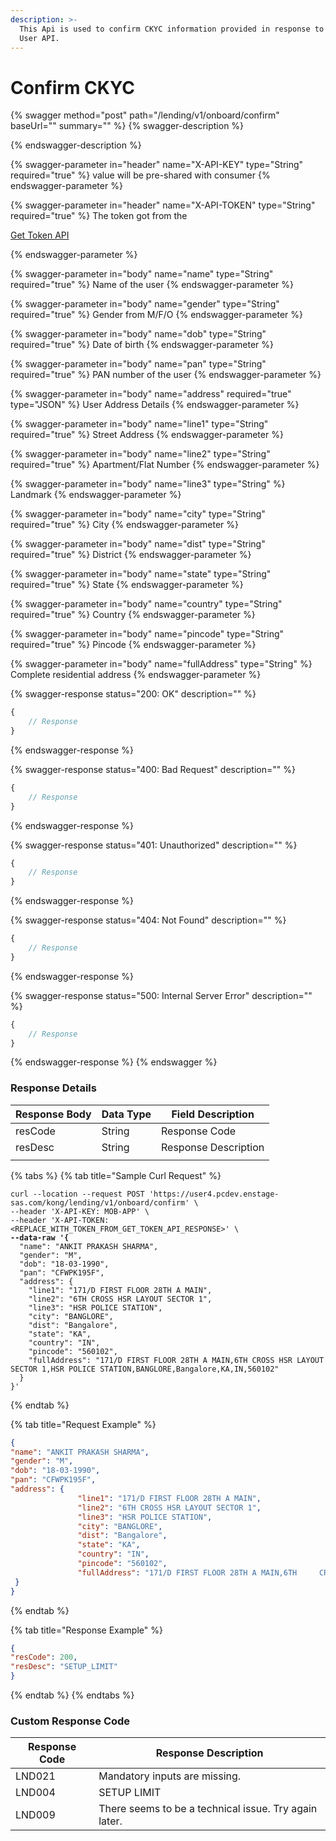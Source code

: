 ```yaml
---
description: >-
  This Api is used to confirm CKYC information provided in response to Onboard
  User API.
---
```


# Confirm CKYC

{% swagger method="post" path="/lending/v1/onboard/confirm" baseUrl="<domain>" summary="" %}
{% swagger-description %}

{% endswagger-description %}

{% swagger-parameter in="header" name="X-API-KEY" type="String" required="true" %}
value will be pre-shared with consumer
{% endswagger-parameter %}

{% swagger-parameter in="header" name="X-API-TOKEN" type="String" required="true" %}
The token got from the 

[Get Token API](../../market-place/api-specification/version-1/get-token-api.md)


{% endswagger-parameter %}

{% swagger-parameter in="body" name="name" type="String" required="true" %}
Name of the user 
{% endswagger-parameter %}

{% swagger-parameter in="body" name="gender" type="String" required="true" %}
Gender from M/F/O
{% endswagger-parameter %}

{% swagger-parameter in="body" name="dob" type="String" required="true" %}
Date of birth 
{% endswagger-parameter %}

{% swagger-parameter in="body" name="pan" type="String" required="true" %}
PAN number of the user
{% endswagger-parameter %}

{% swagger-parameter in="body" name="address" required="true" type="JSON" %}
User Address Details
{% endswagger-parameter %}

{% swagger-parameter in="body" name="line1" type="String" required="true" %}
Street Address
{% endswagger-parameter %}

{% swagger-parameter in="body" name="line2" type="String" required="true" %}
Apartment/Flat Number
{% endswagger-parameter %}

{% swagger-parameter in="body" name="line3" type="String" %}
Landmark
{% endswagger-parameter %}

{% swagger-parameter in="body" name="city" type="String" required="true" %}
City
{% endswagger-parameter %}

{% swagger-parameter in="body" name="dist" type="String" required="true" %}
District
{% endswagger-parameter %}

{% swagger-parameter in="body" name="state" type="String" required="true" %}
State 
{% endswagger-parameter %}

{% swagger-parameter in="body" name="country" type="String" required="true" %}
Country
{% endswagger-parameter %}

{% swagger-parameter in="body" name="pincode" type="String" required="true" %}
Pincode
{% endswagger-parameter %}

{% swagger-parameter in="body" name="fullAddress" type="String" %}
Complete residential address
{% endswagger-parameter %}

{% swagger-response status="200: OK" description="" %}
```javascript
{
    // Response
}
```
{% endswagger-response %}

{% swagger-response status="400: Bad Request" description="" %}
```javascript
{
    // Response
}
```
{% endswagger-response %}

{% swagger-response status="401: Unauthorized" description="" %}
```javascript
{
    // Response
}
```
{% endswagger-response %}

{% swagger-response status="404: Not Found" description="" %}
```javascript
{
    // Response
}
```
{% endswagger-response %}

{% swagger-response status="500: Internal Server Error" description="" %}
```javascript
{
    // Response
}
```
{% endswagger-response %}
{% endswagger %}

### Response Details

| Response Body | Data Type | Field Description    |
| ------------- | --------- | -------------------- |
| resCode       | String    | Response Code        |
| resDesc       | String    | Response Description |
|               |           |                      |

{% tabs %}
{% tab title="Sample Curl Request" %}
<pre><code>curl --location --request POST 'https://user4.pcdev.enstage-sas.com/kong/lending/v1/onboard/confirm' \
--header 'X-API-KEY: MOB-APP' \
--header 'X-API-TOKEN: &#x3C;REPLACE_WITH_TOKEN_FROM_GET_TOKEN_API_RESPONSE>' \
<strong>--data-raw '{
</strong>  "name": "ANKIT PRAKASH SHARMA",
  "gender": "M",
  "dob": "18-03-1990",
  "pan": "CFWPK195F",
  "address": {
    "line1": "171/D FIRST FLOOR 28TH A MAIN",
    "line2": "6TH CROSS HSR LAYOUT SECTOR 1",
    "line3": "HSR POLICE STATION",
    "city": "BANGLORE",
    "dist": "Bangalore",
    "state": "KA",
    "country": "IN",
    "pincode": "560102",
    "fullAddress": "171/D FIRST FLOOR 28TH A MAIN,6TH CROSS HSR LAYOUT SECTOR 1,HSR POLICE STATION,BANGLORE,Bangalore,KA,IN,560102"
  }
}'
</code></pre>
{% endtab %}

{% tab title="Request Example" %}
```json
{
"name": "ANKIT PRAKASH SHARMA", 
"gender": "M", 
"dob": "18-03-1990", 
"pan": "CFWPK195F", 
"address": { 
               "line1": "171/D FIRST FLOOR 28TH A MAIN", 
               "line2": "6TH CROSS HSR LAYOUT SECTOR 1",
               "line3": "HSR POLICE STATION", 
               "city": "BANGLORE", 
               "dist": "Bangalore", 
               "state": "KA", 
               "country": "IN", 
               "pincode": "560102", 
               "fullAddress": "171/D FIRST FLOOR 28TH A MAIN,6TH     CROSS HSR LAYOUT SECTOR 1,HSR POLICE STATION,BANGLORE,Bangalore,KA,IN,560102" 
 } 
}
```
{% endtab %}

{% tab title="Response Example" %}
```json
{ 
"resCode": 200, 
"resDesc": "SETUP_LIMIT" 
}
```
{% endtab %}
{% endtabs %}

### Custom Response Code

| Response Code | Response Description                                  |
| ------------- | ----------------------------------------------------- |
| LND021        | Mandatory inputs are missing.                         |
| LND004        | SETUP LIMIT                                           |
| LND009        | There seems to be a technical issue. Try again later. |
